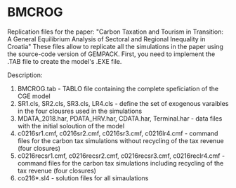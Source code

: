 # BMCROG
Replication files for the paper: "Carbon Taxation and Tourism in Transition: A General Equilibrium Analysis of Sectoral and Regional Inequality in Croatia"
These files allow to replicate all the simulations in the paper using the source-code version of GEMPACK. First, you need to implement the .TAB file to create the model's .EXE file.

Description:
1. BMCROG.tab - TABLO file containing the complete speficiation of the CGE model
2. SR1.cls, SR2.cls, SR3.cls, LR4.cls - define the set of exogenous varaibles in the four clousres used in the simulations
3. MDATA_2018.har, PDATA_HRV.har, CDATA.har, Terminal.har - data files with the initial soloution of the model
4. c0216sr1.cmf, c0216sr2.cmf, c0216sr3.cmf, c0216lr4.cmf - command files for the carbon tax simulations without recycling of the tax revenue (four closures)
5. c0216recsr1.cmf, c0216recsr2.cmf, c0216recsr3.cmf, c0216reclr4.cmf - command files for the carbon tax simulations including recycling of the tax revenue (four closures)
6. co216*.sl4 - solution files for all simaulations


